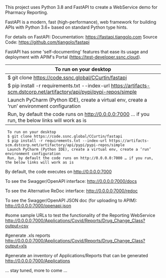 This project uses Python 3.8 and FastAPI to create a WebService demo for Pharmacy Reporting.

FastAPI is a modern, fast (high-performance), web framework for building APIs with Python 3.6+ based on standard Python type hints.

For details on FastAPI:
Documentation: https://fastapi.tiangolo.com
Source Code: https://github.com/tiangolo/fastapi

FastAPI has some 'self-documenting' features that ease its usage and deployment with APIM's Portal (https://test-developer.ssnc.cloud).


| To run on your desktop |
| ------ |
| $ git clone https://code.ssnc.global/CCurtin/fastapi |
| $ pip install -r requirements.txt --index-url https://artifacts-scm.dstcorp.net/artifactory/api/pypi/pypi-repos/simple|
| Launch PyCharm (Python IDE), create a virtual env, create a ‘run’ environment configuration |
| Run, by default the code runs on http://0.0.0.0:7000 … if you run, the below links will work as is |

```
 To run on your desktop 
 $ git clone https://code.ssnc.global/CCurtin/fastapi 
 $ pip install -r requirements.txt --index-url https://artifacts-scm.dstcorp.net/artifactory/api/pypi/pypi-repos/simple
 Launch PyCharm (Python IDE), create a virtual env, create a ‘run’ environment configuration 
 Run, by default the code runs on http://0.0.0.0:7000 … if you run, the below links will work as is 
```

By default, the code executes on http://0.0.0.0:7000

To see the Swagger/OpenAPI interface:
http://0.0.0.0:7000/docs

To see the Alternative ReDoc interface:
http://0.0.0.0:7000/redoc

To see the Swagger/OpenAPI JSON doc (for uploading to APIM):
http://0.0.0.0:7000/openapi.json

#some sample URLs to test the functionality of the Reporting WebService
http://0.0.0.0:7000/Applications/Covid/Reports/Drug_Change_Class?output=csv

#generate .xls reports
http://0.0.0.0:7000/Applications/Covid/Reports/Drug_Change_Class?output=xls

#generate an inventory of Applications/Reports that can be generated
http://0.0.0.0:7000/Applications

... stay tuned, more to come ...